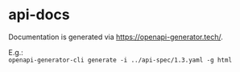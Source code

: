 # api-docs
Documentation is generated via https://openapi-generator.tech/.

E.g.:  
`openapi-generator-cli generate -i ../api-spec/1.3.yaml -g html`
